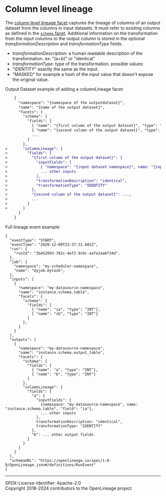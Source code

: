 # Column level lineage

The [column level lineage facet](ColumnLineageDatasetFacet.json) captures the lineage of columns of an output dataset
from the columns in input datasets. It must refer to existing columns as defined in the
[`schema` facet](SchemaDatasetFacet.json). Additional information on the transformation from the input columns to the
output column is stored in the optional _transformationDescription_ and _transformationType_ fields.

- _transformationDescription_: a human readable description of the transformation. ex: "(a+b)" or "identical"
- _transformationType_: type of the transformation. possible values:
- "IDENTITY" exactly the same as the input.
- "MASKED" for example a hash of the input value that doesn't expose the original value.

Output Dataset example of adding a columnLineage facet:

```diff
    {
      "namespace": "{namespace of the outputdataset}",
      "name": "{name of the output dataset}",
      "facets": {
        "schema": {
          "fields": [
            { "name": "{first column of the output dataset}", "type": "{its type}"},
            { "name": "{second column of the output dataset}", "type": "{its type}"},
            ...
          ]
        },
>       "columnLineage": {
>         "fields": {
>           "{first column of the output dataset}": {
>             "inputFields": [
>               { "namespace": "{input dataset namespace}", name: "{input dataset name}", "field": "{input dataset column name}"},
>               ... other inputs
>             ],
>             "transformationDescription": "identical",
>             "transformationType": "IDENTITY"
>           },
>           "{second column of the output dataset}": ...,
>           ...
>         }
>       }
      }
    }
```

Full lineage event example:

```
{
  "eventType": "START",
  "eventTime": "2020-12-09T23:37:31.081Z",
  "run": {
    "runId": "3b452093-782c-4ef2-9c0c-aafe2aa6f34d",
  },
  "job": {
    "namespace": "my-scheduler-namespace",
    "name": "myjob.mytask",
  },
  "inputs": [
    {
      "namespace": "my-datasource-namespace",
      "name": "instance.schema.table",
      "facets": {
        "schema": {
          "fields": [
            { "name": "ia", "type": "INT"},
            { "name": "ib", "type": "INT"}
          ]
        },
      }
    }
  ],
  "outputs": [
    {
      "namespace": "my-datasource-namespace",
      "name": "instance.schema.output_table",
      "facets": {
        "schema": {
          "fields": [
            { "name": "a", "type": "INT"},
            { "name": "b", "type": "INT"}
          ]
        },
        "columnLineage": {
          "fields": {
            "a": {
              "inputFields": [
                {namespace: "my-datasource-namespace", name: "instance.schema.table", "field": "ia"},
                ... other inputs
              ],
              transformationDescription: "identical",
              transformationType: "IDENTITY"
            },
            "b": ... other output fields
          }
        }
      }
    }
  ],
  "schemaURL": "https://openlineage.io/spec/1-0-0/OpenLineage.json#/definitions/RunEvent"
}
```

---

SPDX-License-Identifier: Apache-2.0\
Copyright 2018-2024 contributors to the OpenLineage project

